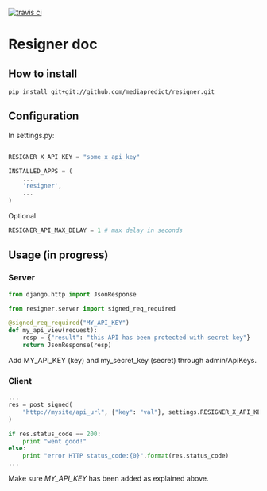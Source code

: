 [![travis ci](https://travis-ci.org/mediapredict/resigner.png)](https://travis-ci.org/mediapredict/resigner)

# Resigner doc

## How to install

```
pip install git+git://github.com/mediapredict/resigner.git
```

## Configuration

In settings.py:

```python

RESIGNER_X_API_KEY = "some_x_api_key"

INSTALLED_APPS = (
    ...
    'resigner',
    ...
)
```

Optional

```python
RESIGNER_API_MAX_DELAY = 1 # max delay in seconds
```

## Usage (in progress)

### Server

```python
from django.http import JsonResponse

from resigner.server import signed_req_required

@signed_req_required("MY_API_KEY")
def my_api_view(request):
    resp = {"result": "this API has been protected with secret key"}
    return JsonResponse(resp)
```

Add MY_API_KEY (key) and my_secret_key (secret) through admin/ApiKeys.


### Client


```python
...
res = post_signed(
    "http://mysite/api_url", {"key": "val"}, settings.RESIGNER_X_API_KEY, "my_secret_key"
)

if res.status_code == 200:
    print "went good!"
else:
    print "error HTTP status_code:{0}".format(res.status_code)
...
```

Make sure _MY_API_KEY_ has been added as explained above.